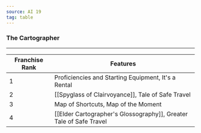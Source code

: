 ```yaml
---
source: AI 19
tag: table
---
```


### The Cartographer
---
|Franchise Rank|Features|
|----|------------|
|1|Proficiencies and Starting Equipment, It's a Rental|
|2|[[Spyglass of Clairvoyance]], Tale of Safe Travel|
|3|Map of Shortcuts, Map of the Moment|
|4|[[Elder Cartographer's Glossography]], Greater Tale of Safe Travel|
